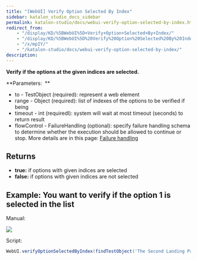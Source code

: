 ```yaml
---
title: "[WebUI] Verify Option Selected By Index" 
sidebar: katalon_studio_docs_sidebar
permalink: katalon-studio/docs/webui-verify-option-selected-by-index.html 
redirect_from:
    - "/display/KD/%5BWebUI%5D+Verify+Option+Selected+By+Index/"
    - "/display/KD/%5BWebUI%5D%20Verify%20Option%20Selected%20By%20Index/"
    - "/x/mpIY/"
    - "/katalon-studio/docs/webui-verify-option-selected-by-index/"
description: 
---
```

**Verify if the options at the given indices are selected.**

**Parameters:  **

*   to - TestObject (required): represent a web element
*   range - Object (required): list of indexes of the options to be verified if being
*   timeout - int (requiredl): system will wait at most timeout (seconds) to return result
*   flowControl - FailureHandling (optional): specify failure handling schema to determine whether the execution should be allowed to continue or stop. More details are in this page: [Failure handling](/x/qAAM)

Returns
-------

*   **true:** if options with given indices are selected
*   **false:** if options with given indices are not selected

Example: You want to verify if the option 1 is selected in the list
-------------------------------------------------------------------

Manual: 

![](https://github.com/katalon-studio/docs-images/raw/master/katalon-studio/docs/webui-verify-option-selected-by-index/image2016-8-15-193A283A13.png)

Script:

```groovy
WebUI.verifyOptionSelectedByIndex(findTestObject('The Second Landing Page/select_js-intent'), 1, 2)
```